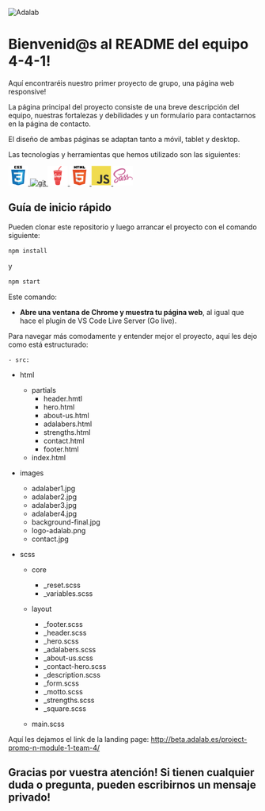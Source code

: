 ![Adalab](https://beta.adalab.es/resources/images/adalab-logo-155x61-bg-white.png)

# Bienvenid@s al README del equipo 4-4-1!

Aquí encontraréis nuestro primer proyecto de grupo, una página web responsive!

La página principal del proyecto consiste de una breve descripción del equipo, nuestras fortalezas y debilidades y un formulario para contactarnos en la página de contacto.

El diseño de ambas páginas se adaptan tanto a móvil, tablet y desktop.

Las tecnologías y herramientas que hemos utilizado son las siguientes:

<p> <a href="https://www.w3schools.com/css/" target="_blank"> <img src="https://raw.githubusercontent.com/devicons/devicon/master/icons/css3/css3-original-wordmark.svg" alt="css3" width="40" height="40"/> </a> <a href="https://git-scm.com/" target="_blank"> <img src="https://www.vectorlogo.zone/logos/git-scm/git-scm-icon.svg" alt="git" width="40" height="40"/> </a> <a href="https://gulpjs.com" target="_blank"> <img src="https://raw.githubusercontent.com/devicons/devicon/master/icons/gulp/gulp-plain.svg" alt="gulp" width="40" height="40"/> </a> <a href="https://www.w3.org/html/" target="_blank"> <img src="https://raw.githubusercontent.com/devicons/devicon/master/icons/html5/html5-original-wordmark.svg" alt="html5" width="40" height="40"/> </a> <a href="https://developer.mozilla.org/en-US/docs/Web/JavaScript" target="_blank"> <img src="https://raw.githubusercontent.com/devicons/devicon/master/icons/javascript/javascript-original.svg" alt="javascript" width="40" height="40"/> </a> <a href="https://sass-lang.com" target="_blank"> <img src="https://raw.githubusercontent.com/devicons/devicon/master/icons/sass/sass-original.svg" alt="sass" width="40" height="40"/> </a> </p>

## Guía de inicio rápido

Pueden clonar este repositorio y luego arrancar el proyecto con el comando siguiente:

```bash
npm install
```

y

```bash
npm start
```

Este comando:

- **Abre una ventana de Chrome y muestra tu página web**, al igual que hace el plugin de VS Code Live Server (Go live).

Para navegar más comodamente y entender mejor el proyecto, aquí les dejo como está estructurado:

    - src:

  - html

    - partials
      - header.hmtl
      - hero.html
      - about-us.html
      - adalabers.html
      - strengths.html
      - contact.html
      - footer.html
    - index.html

  - images

    - adalaber1.jpg
    - adalaber2.jpg
    - adalaber3.jpg
    - adalaber4.jpg
    - background-final.jpg
    - logo-adalab.png
    - contact.jpg
    

  - scss

    - core

      - \_reset.scss
      - \_variables.scss

    - layout

      - \_footer.scss 
      - \_header.scss
      - \_hero.scss
      - \_adalabers.scss 
      - \_about-us.scss
      - \_contact-hero.scss
      - \_description.scss
      - \_form.scss
      - \_motto.scss
      - \_strengths.scss
      - \_square.scss
      
        
    - main.scss

Aquí les dejamos el link de la landing page: http://beta.adalab.es/project-promo-n-module-1-team-4/

## Gracias por vuestra atención! Si tienen cualquier duda o pregunta, pueden escribirnos un mensaje privado! 
